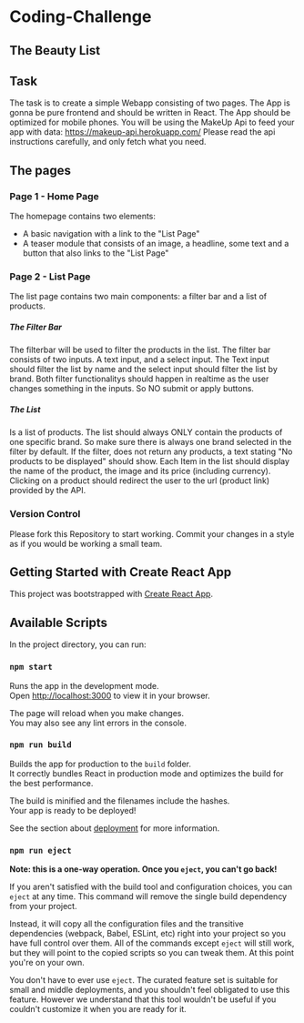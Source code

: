 # Coding-Challenge

## The Beauty List

## Task
The task is to create a simple Webapp consisting of two pages. The App is gonna be pure frontend and should be written in React. The App should be optimized for mobile phones. You will be using the MakeUp Api to feed your app with data: https://makeup-api.herokuapp.com/
Please read the api instructions carefully, and only fetch what you need.

## The pages

### Page 1 - Home Page
The homepage contains two elements:
- A basic navigation with a link to the "List Page"
- A teaser module that consists of an image, a headline, some text and a button that also links to the "List Page"

### Page 2 - List Page
The list page contains two main components: a filter bar and a list of products.

##### The Filter Bar
The filterbar will be used to filter the products in the list. The filter bar consists of two inputs. A text input, and a select input.
The Text input should filter the list by name and the select input should filter the list by brand.
Both filter functionalitys should happen in realtime as the user changes something in the inputs. So NO submit or apply buttons.

##### The List
Is a list of products. The list should always ONLY contain the products of one specific brand. So make sure there is always one brand selected in the filter by default. If the filter, does not return any products, a text stating "No products to be displayed" should show. Each Item in the list should display the name of the product, the image and its price (including currency). Clicking on a product should redirect the user to the url (product link) provided by the API.

### Version Control
Please fork this Repository to start working. Commit your changes in a style as if you would be working a small team.

## Getting Started with Create React App

This project was bootstrapped with [Create React App](https://github.com/facebook/create-react-app).

## Available Scripts

In the project directory, you can run:

### `npm start`

Runs the app in the development mode.\
Open [http://localhost:3000](http://localhost:3000) to view it in your browser.

The page will reload when you make changes.\
You may also see any lint errors in the console.

### `npm run build`

Builds the app for production to the `build` folder.\
It correctly bundles React in production mode and optimizes the build for the best performance.

The build is minified and the filenames include the hashes.\
Your app is ready to be deployed!

See the section about [deployment](https://facebook.github.io/create-react-app/docs/deployment) for more information.

### `npm run eject`

**Note: this is a one-way operation. Once you `eject`, you can't go back!**

If you aren't satisfied with the build tool and configuration choices, you can `eject` at any time. This command will remove the single build dependency from your project.

Instead, it will copy all the configuration files and the transitive dependencies (webpack, Babel, ESLint, etc) right into your project so you have full control over them. All of the commands except `eject` will still work, but they will point to the copied scripts so you can tweak them. At this point you're on your own.

You don't have to ever use `eject`. The curated feature set is suitable for small and middle deployments, and you shouldn't feel obligated to use this feature. However we understand that this tool wouldn't be useful if you couldn't customize it when you are ready for it.
